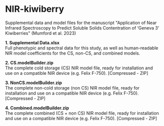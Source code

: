 # NIR-kiwiberry
Supplemental data and model files for the manuscript "Application of Near Infrared Spectroscopy to Predict Soluble Solids Contentration of ‘Geneva 3’ Kiwiberries" (Mumford et al. 2023)

**1. Supplemental Data.xlsx**  
Full phenotypic and spectral data for this study, as well as human-readable NIR model coefficients for the CS, non-CS, and combined models.

**2. CS.modelBuilder.zip**  
The complete cold storage (CS) NIR model file, ready for installation and use on a compatible NIR device (e.g. Felix F-750). [Compressed - ZIP]

**3. NonCS.modelBuilder.zip**  
The complete non-cold storage (non CS) NIR model file, ready for installation and use on a compatible NIR device (e.g. Felix F-750). [Compressed - ZIP]

**4. Combined.modelBuilder.zip**  
The complete combined (CS + non CS) NIR model file, ready for installation and use on a compatible NIR device (e.g. Felix F-750). [Compressed - ZIP]
